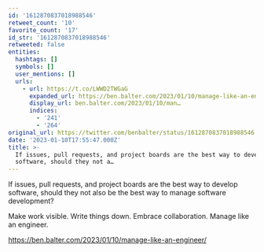 ```yaml
---
id: '1612870837018988546'
retweet_count: '10'
favorite_count: '17'
id_str: '1612870837018988546'
retweeted: false
entities:
  hashtags: []
  symbols: []
  user_mentions: []
  urls:
    - url: https://t.co/LWWD2TWGaG
      expanded_url: https://ben.balter.com/2023/01/10/manage-like-an-engineer/
      display_url: ben.balter.com/2023/01/10/man…
      indices:
        - '241'
        - '264'
original_url: https://twitter.com/benbalter/status/1612870837018988546
date: '2023-01-10T17:55:47.000Z'
title: >-
  If issues, pull requests, and project boards are the best way to develop
  software, should they not a…
---
```


If issues, pull requests, and project boards are the best way to develop software, should they not also be the best way to manage software development? 

Make work visible. Write things down. Embrace collaboration. Manage like an engineer.

https://ben.balter.com/2023/01/10/manage-like-an-engineer/